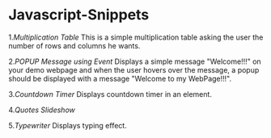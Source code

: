 # Javascript-Snippets

1.*_Multiplication Table_*
This is a simple multiplication table asking the user the number of rows and columns he wants.

2.*_POPUP Message using Event_*
Displays a simple message "Welcome!!!" on your demo webpage and when the user hovers over the message, a popup should be displayed with a message "Welcome to my WebPage!!!".

3.*_Countdown Timer_*
Displays countdown timer in an element.

4.*_Quotes Slideshow_*

5.*_Typewriter_*
Displays typing effect.


